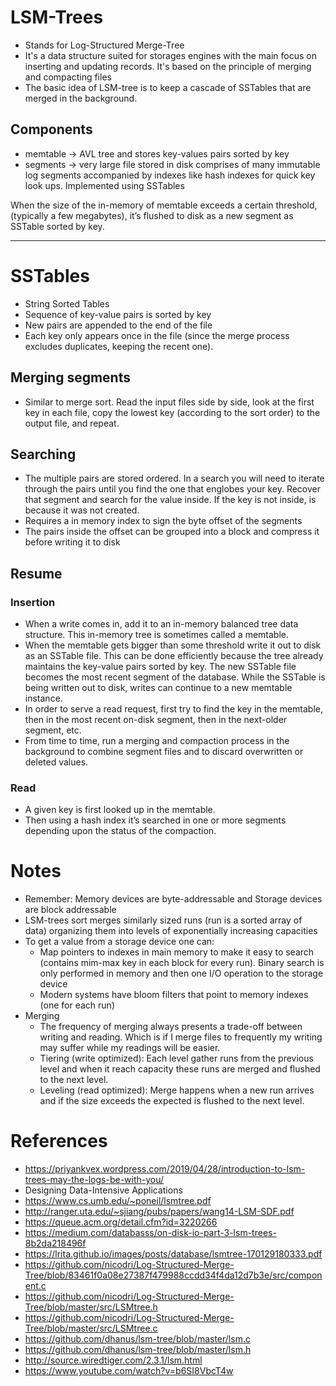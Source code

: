# LSM-Trees

- Stands for Log-Structured Merge-Tree
- It's a data structure suited for storages engines with the main focus on inserting and updating records. It's based on the principle of merging and compacting files
- The basic idea of LSM-tree is to keep a cascade of SSTables that are merged in the background.

## Components
- memtable -> AVL tree and stores key-values pairs sorted by key
- segments -> very large file stored in disk comprises of many immutable log segments accompanied by indexes like hash indexes for quick key look ups. Implemented using SSTables

When the size of the in-memory of memtable exceeds a certain threshold, (typically a few megabytes), it’s flushed to disk as a new segment as SSTable sorted by key.

-------

# SSTables
- String Sorted Tables
- Sequence of key-value pairs is sorted by key
- New pairs are appended to the end of the file
- Each key only appears once in the file (since the merge process excludes duplicates, keeping the recent one).

## Merging segments
- Similar to merge sort. Read the input files side by side, look at the first key in each file, copy the lowest key (according to the sort order) to the output file, and repeat.

## Searching
- The multiple pairs are stored ordered. In a search you will need to iterate through the pairs until you find the one that englobes your key. Recover that segment and search for the value inside. If the key is not inside, is because it was not created.
- Requires a in memory index to sign the byte offset of the segments
- The pairs inside the offset can be grouped into a block and compress it before writing it to disk

## Resume
### Insertion
- When a write comes in, add it to an in-memory balanced tree data structure. This in-memory tree is sometimes called a memtable.
- When the memtable gets bigger than some threshold write it out to disk as an SSTable file. This can be done efficiently because the tree already maintains the key-value pairs sorted by key. The new SSTable file becomes the most recent segment of the database. While the SSTable is being written out to disk, writes can continue to a new memtable instance.
- In order to serve a read request, first try to find the key in the memtable, then in the most recent on-disk segment, then in the next-older segment, etc.
- From time to time, run a merging and compaction process in the background to combine segment files and to discard overwritten or deleted values.

### Read
- A given key is first looked up in the memtable.
- Then using a hash index it’s searched in one or more segments depending upon the status of the compaction.

# Notes
- Remember: Memory devices are byte-addressable and Storage devices are block addressable
- LSM-trees sort merges similarly sized runs (run is a sorted array of data) organizing them into levels of exponentially increasing capacities
- To get a value from a storage device one can:
    - Map pointers to indexes in main memory to make it easy to search (contains mim-max key in each block for every run). Binary search is only performed in memory and then one I/O operation to the storage device
    - Modern systems have bloom filters that point to memory indexes (one for each run)
- Merging
    - The frequency of merging always presents a trade-off between writing and reading. Which is if I merge files to frequently my writing may suffer while my readings will be easier.
    - Tiering (write optimized): Each level gather runs from the previous level and when it reach capacity these runs are merged and flushed to the next level.
    - Leveling (read optimized): Merge happens when a new run arrives and if the size exceeds the expected is flushed to the next level.

# References
- https://priyankvex.wordpress.com/2019/04/28/introduction-to-lsm-trees-may-the-logs-be-with-you/
- Designing Data-Intensive Applications
- https://www.cs.umb.edu/~poneil/lsmtree.pdf
- http://ranger.uta.edu/~sjiang/pubs/papers/wang14-LSM-SDF.pdf
- https://queue.acm.org/detail.cfm?id=3220266
- https://medium.com/databasss/on-disk-io-part-3-lsm-trees-8b2da218496f
- https://lrita.github.io/images/posts/database/lsmtree-170129180333.pdf
- https://github.com/nicodri/Log-Structured-Merge-Tree/blob/83461f0a08e27387f479988ccdd34f4da12d7b3e/src/component.c
- https://github.com/nicodri/Log-Structured-Merge-Tree/blob/master/src/LSMtree.h
- https://github.com/nicodri/Log-Structured-Merge-Tree/blob/master/src/LSMtree.c
- https://github.com/dhanus/lsm-tree/blob/master/lsm.c
- https://github.com/dhanus/lsm-tree/blob/master/lsm.h
- http://source.wiredtiger.com/2.3.1/lsm.html
- https://www.youtube.com/watch?v=b6SI8VbcT4w
